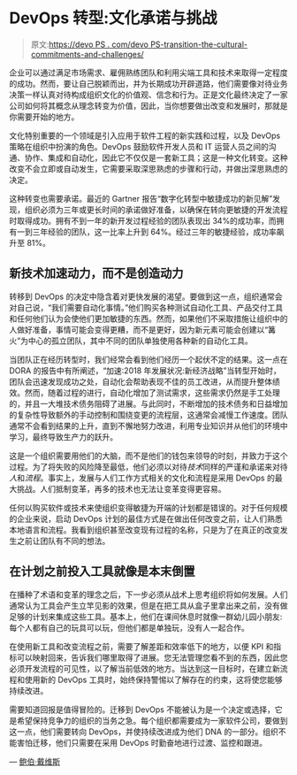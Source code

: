 # DevOps 转型:文化承诺与挑战

> 原文:[https://devo PS . com/devo PS-transition-the-cultural-commitments-and-challenges/](https://devops.com/devops-transition-the-cultural-commitments-and-challenges/)

企业可以通过满足市场需求、雇佣熟练团队和利用尖端工具和技术来取得一定程度的成功。然而，要让自己脱颖而出，并为长期成功开辟道路，他们需要像对待业务决策一样认真对待构成组织文化的价值观、信念和行为。正是文化最终决定了一家公司如何将其概念从理念转变为价值，因此，当你想要做出改变和发展时，那就是你需要开始的地方。

文化特别重要的一个领域是引入应用于软件工程的新实践和过程，以及 DevOps 策略在组织中扮演的角色。DevOps 鼓励软件开发人员和 IT 运营人员之间的沟通、协作、集成和自动化，因此它不仅仅是一套新工具；这是一种文化转变。这种改变不会立即或自动发生，它需要采取深思熟虑的步骤和行动，并做出深思熟虑的决定。

这种转变也需要承诺。最近的 Gartner 报告“数字化转型中敏捷成功的新见解”发现，组织必须为三年或更长时间的承诺做好准备，以确保在转向更敏捷的开发流程时取得成功。拥有不到一年的新开发过程经验的团队表现出 34%的成功率，而拥有一到三年经验的团队，这一比率上升到 64%。经过三年的敏捷经验，成功率飙升至 81%。

## **新技术加速动力，而不是创造动力**

转移到 DevOps 的决定中隐含着对更快发展的渴望。要做到这一点，组织通常会对自己说，“我们需要自动化事情。”他们购买各种测试自动化工具、产品交付工具和任何他们认为会使他们更加敏捷的东西。然而，如果他们不采取措施让组织中的人做好准备，事情可能会变得更糟，而不是更好，因为新元素可能会创建以“篝火”为中心的孤立团队，其中不同的团队单独使用各种新的自动化工具。

当团队正在经历转型时，我们经常会看到他们经历一个起伏不定的结果。这一点在 DORA 的报告中有所阐述，“加速:2018 年发展状况:新经济战略”当转型开始时，团队会迅速发现成功之处，自动化会帮助表现不佳的员工改进，从而提升整体绩效。然而，随着过程的进行，自动化增加了测试需求，这些需求仍然是手工处理的，并且一大堆技术债务阻碍了进展。与此同时，不断增加的技术债务和日益增加的复杂性导致额外的手动控制和围绕变更的流程层，这通常会减慢工作速度。团队通常不会看到结果的上升，直到不懈地努力改进，利用专业知识并从他们的环境中学习，最终导致生产力的跃升。

这是一个组织需要用他们的大脑，而不是他们的钱包来领导的时刻，并致力于这个过程。为了将失败的风险降至最低，他们必须以对待*技术*同样的严谨和承诺来对待*人*和*流程*。事实上，发展与人们工作方式相关的文化和流程是采用 DevOps 的最大挑战。人们抵制变革，再多的技术也无法让变革变得更容易。

任何以购买软件或技术来使组织变得敏捷为开端的计划都是错误的。对于任何规模的企业来说，启动 DevOps 计划的最佳方式是在做出任何改变之前，让人们熟悉本地语言和流程。我看到组织甚至改变现有过程的名称，只是为了在真正的改变发生之前让团队有不同的想法。

## 在计划之前投入工具就像是本末倒置

在播种了术语和变革的理念之后，下一步必须从战术上思考组织将如何发展。人们通常认为工具会产生立竿见影的效果，但是在把工具从盒子里拿出来之前，没有做足够的计划来集成这些工具。基本上，他们在课间休息时就像一群幼儿园小朋友:每个人都有自己的玩具可以玩，但他们都是单独玩，没有人一起合作。

在使用新工具和改变流程之前，需要了解差距和效率低下的地方，以便 KPI 和指标可以映射回来，告诉我们哪里取得了进展。您无法管理您看不到的东西，因此您必须开发流程的可见性，以了解当前低效的地方。当达到这一目标时，在建立新流程和使用新的 DevOps 工具时，始终保持警惕以了解存在的约束，这将使您能够持续改进。

需要知道回报是值得冒险的。迁移到 DevOps 不能被认为是一个决定或选择，它是希望保持竞争力的组织的当务之急。每个组织都需要成为一家软件公司，要做到这一点，他们需要转向 DevOps，并使持续改进成为他们 DNA 的一部分。组织不能害怕迁移，他们只需要在采用 DevOps 时勤奋地进行过渡、监控和跟进。

— [鲍伯·戴维斯](https://devops.com/author/bob-davis/)